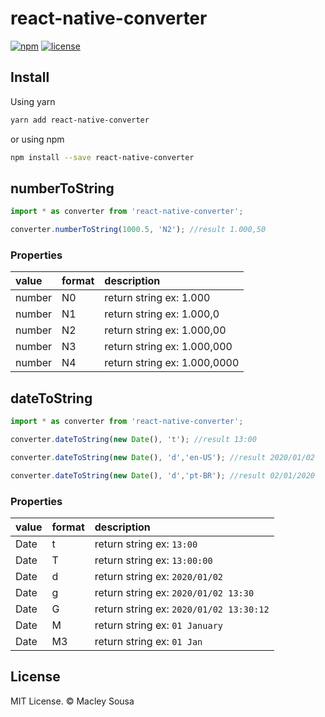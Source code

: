 # react-native-converter

[![npm](https://img.shields.io/npm/v/react-native-converter.svg)](https://www.npmjs.com/package/react-native-converter) 
[![license](https://img.shields.io/npm/l/react-native-material-menu.svg)](https://github.com/mxck/react-native-converter/blob/master/LICENSE)


## Install

Using yarn

```sh
yarn add react-native-converter
```

or using npm

```sh
npm install --save react-native-converter
```

## numberToString
```jsx
import * as converter from 'react-native-converter';

converter.numberToString(1000.5, 'N2'); //result 1.000,50
```

### Properties

value   | format            | description                            |
:------ | :---------------- | :------------------------------------- |
 number | N0                | return string  ex: 1.000               |
 number | N1                | return string  ex: 1.000,0             |
 number | N2                | return string  ex: 1.000,00            |
 number | N3                | return string  ex: 1.000,000           |
 number | N4                | return string  ex: 1.000,0000          |   

## dateToString
```jsx
import * as converter from 'react-native-converter';

converter.dateToString(new Date(), 't'); //result 13:00

converter.dateToString(new Date(), 'd','en-US'); //result 2020/01/02

converter.dateToString(new Date(), 'd','pt-BR'); //result 02/01/2020
```

### Properties

value   | format            | description                              |
:------ | :---------------- | :--------------------------------------- |
 Date   | t                 | return string  ex: `13:00`               |
 Date   | T                 | return string  ex: `13:00:00`            |
 Date   | d                 | return string  ex: `2020/01/02`          |
 Date   | g                 | return string  ex: `2020/01/02 13:30`    |
 Date   | G                 | return string  ex: `2020/01/02 13:30:12` | 
 Date   | M                 | return string  ex: `01 January`          | 
 Date   | M3                | return string  ex: `01 Jan`              | 

## License

MIT License. © Macley Sousa

[text component]: https://facebook.github.io/react-native/docs/text.html
[react-native-vector-icons]: https://github.com/oblador/react-native-vector-icons
[expo icons]: https://docs.expo.io/versions/latest/guides/icons/
